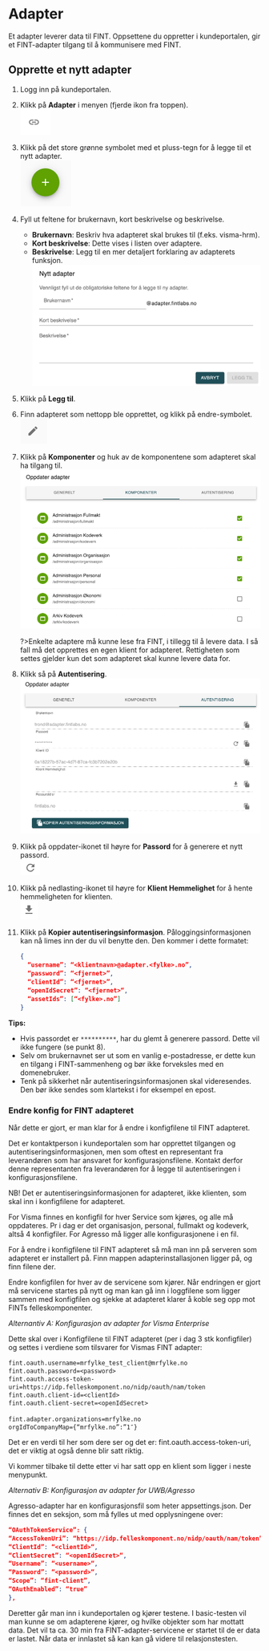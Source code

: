 # Adapter

Et adapter leverer data til FINT. Oppsettene du oppretter i kundeportalen, gir et FINT-adapter tilgang til å kommunisere med FINT.

## Opprette et nytt adapter

1. Logg inn på kundeportalen.

2. Klikk på **Adapter** i menyen (fjerde ikon fra toppen).  
   ![Menyelement adapter](../_media/kundeportal-adapter-1.png)

3. Klikk på det store grønne symbolet med et pluss-tegn for å legge til et nytt adapter.  
   ![Legg til pluss](../_media/kundeportal-adapter-2.png)

4. Fyll ut feltene for brukernavn, kort beskrivelse og beskrivelse.
   - **Brukernavn**: Beskriv hva adapteret skal brukes til (f.eks. visma-hrm).
   - **Kort beskrivelse**: Dette vises i listen over adaptere.
   - **Beskrivelse**: Legg til en mer detaljert forklaring av adapterets funksjon.
   ![Adapter registrering](../_media/kundeportal-adapter-3.png)

5. Klikk på **Legg til**.

6. Finn adapteret som nettopp ble opprettet, og klikk på endre-symbolet.   
   ![Grå blyant](../_media/kundeportal-adapter-4.png)

7. Klikk på **Komponenter** og huk av de komponentene som adapteret skal ha tilgang til.
   ![Huk av komponenter](../_media/kundeportal-adapter-5.png)

   ?>Enkelte adaptere må kunne lese fra FINT, i tillegg til å levere data. I så fall må det opprettes en egen klient for adapteret. Rettigheten som settes gjelder kun det som adapteret skal kunne levere data for. 
 
8. Klikk så på **Autentisering**.
   ![Autentisering](../_media/kundeportal-adapter-6.png)

9. Klikk på oppdater-ikonet til høyre for **Passord** for å generere et nytt passord.  
   ![Generer passord](../_media/kundeportal-adapter-7.png)

10. Klikk på nedlasting-ikonet til høyre for **Klient Hemmelighet** for å hente hemmeligheten for klienten.  
   ![Hent hemmelighet](../_media/kundeportal-adapter-8.png)

11. Klikk på **Kopier autentiseringsinformasjon**. Påloggingsinformasjonen kan nå limes inn der du vil benytte den. Den kommer i dette formatet:

    ```json
    {
      “username”: “<klientnavn>@adapter.<fylke>.no”,
      “password”: “<fjernet>”,
      “clientId”: “<fjernet>”,
      “openIdSecret”: “<fjernet>“,
      “assetIds”: [“<fylke>.no”]
    }
    ```

**Tips:**
- Hvis passordet er `**********`, har du glemt å generere passord. Dette vil ikke fungere (se punkt 8).
- Selv om brukernavnet ser ut som en vanlig e-postadresse, er dette kun en tilgang i FINT-sammenheng og bør ikke forveksles med en domenebruker.
- Tenk på sikkerhet når autentiseringsinformasjonen skal videresendes. Den bør ikke sendes som klartekst i for eksempel en epost.

### Endre konfig for FINT adapteret

Når dette er gjort, er man klar for å endre i konfigfilene til FINT adapteret.

Det er kontaktperson i kundeportalen som har opprettet tilgangen og autentiseringsinformasjonen, men som oftest en representant fra leverandøren som har ansvaret for konfigurasjonsfilene. Kontakt derfor denne representanten fra leverandøren for å legge til autentiseringen i konfigurasjonsfilene.

NB! Det er autentiseringsinformasjonen for adapteret, ikke klienten, som skal inn i konfigfilene for adapteret.

For Visma finnes en konfigfil for hver Service som kjøres, og alle må oppdateres. Pr i dag er det organisasjon, personal, fullmakt og kodeverk, altså 4 konfigfiler. For Agresso må ligger alle konfigurasjonene i en fil.

For å endre i konfigfilene til FINT adapteret så må man inn på serveren som adapteret er installert på. Finn mappen adapterinstallasjonen ligger på, og finn filene der.

Endre konfigfilen for hver av de servicene som kjører. Når endringen er gjort må servicene startes på nytt og man kan gå inn i loggfilene som ligger sammen med konfigfilen og sjekke at adapteret klarer å koble seg opp mot FINTs felleskomponenter.

*Alternantiv A: Konfigurasjon av adapter for Visma Enterprise*

Dette skal over i Konfigfilene til FINT adapteret (per i dag 3 stk konfigfiler) og settes i verdiene som tilsvarer for Vismas FINT adapter:

```shell
fint.oauth.username=mrfylke_test_client@mrfylke.no
fint.oauth.password=<password>
fint.oauth.access-token-uri=https://idp.felleskomponent.no/nidp/oauth/nam/token
fint.oauth.client-id=<clientId>
fint.oauth.client-secret=<openIdSecret>

fint.adapter.organizations=mrfylke.no
orgIdToCompanyMap={“mrfylke.no”:”1″}
```

Det er en verdi til her som dere ser og det er: fint.oauth.access-token-uri, det er viktig at også denne blir satt riktig.

Vi kommer tilbake til dette etter vi har satt opp en klient som ligger i neste menypunkt.

*Alternativ B: Konfigurasjon av adapter for UWB/Agresso*

Agresso-adapter har en konfigurasjonsfil som heter appsettings.json. Der finnes det en seksjon, som må fylles ut med opplysningene over:

```json
“OAuthTokenService”: {
“AccessTokenUri”: “https://idp.felleskomponent.no/nidp/oauth/nam/token”,
“ClientId”: “<clientId>“,
“ClientSecret”: “<openIdSecret>“,
“Username”: “<username>“,
“Password”: “<password>“,
“Scope”: “fint-client”,
“OAuthEnabled”: “true”
},
```

Deretter går man inn i kundeportalen og kjører testene. I basic-testen vil man kunne se om adapterene kjører, og hvilke objekter som har mottatt data. Det vil ta ca. 30 min fra FINT-adapter-servicene er startet til de er data er lastet. Når data er innlastet så kan kan gå videre til relasjonstesten.


